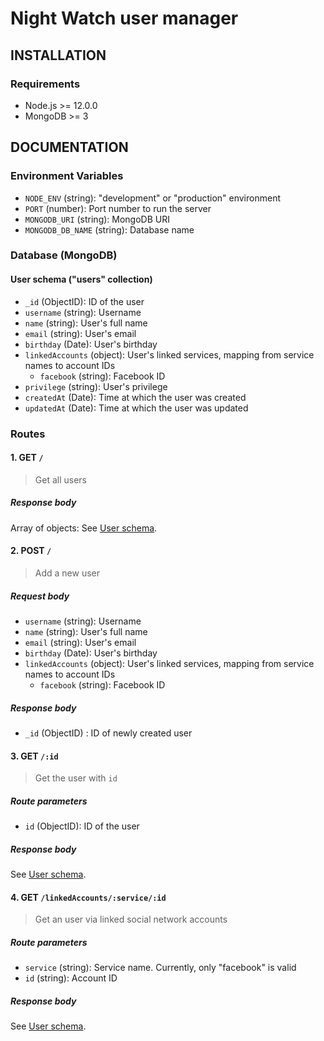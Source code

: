 # Night Watch user manager

## INSTALLATION

### Requirements

- Node.js >= 12.0.0
- MongoDB >= 3

## DOCUMENTATION

### Environment Variables

- `NODE_ENV` (string): "development" or "production" environment
- `PORT` (number): Port number to run the server
- `MONGODB_URI` (string): MongoDB URI
- `MONGODB_DB_NAME` (string): Database name

### Database (MongoDB)

#### User schema ("users" collection)

- `_id` (ObjectID): ID of the user
- `username` (string): Username
- `name` (string): User's full name
- `email` (string): User's email
- `birthday` (Date): User's birthday
- `linkedAccounts` (object): User's linked services, mapping from service names to account IDs
  - `facebook` (string): Facebook ID
- `privilege` (string): User's privilege
- `createdAt` (Date): Time at which the user was created
- `updatedAt` (Date): Time at which the user was updated

### Routes

#### 1. GET `/`

> Get all users

##### Response body

Array of objects:
See [User schema](#user-schema-users-collection).

#### 2. POST `/`

> Add a new user

##### Request body

- `username` (string): Username
- `name` (string): User's full name
- `email` (string): User's email
- `birthday` (Date): User's birthday
- `linkedAccounts` (object): User's linked services, mapping from service names to account IDs
  - `facebook` (string): Facebook ID

##### Response body

- `_id` (ObjectID) : ID of newly created user

#### 3. GET `/:id`

> Get the user with `id`

##### Route parameters

- `id` (ObjectID): ID of the user

##### Response body

See [User schema](#user-schema-users-collection).

#### 4. GET `/linkedAccounts/:service/:id`

> Get an user via linked social network accounts

##### Route parameters

- `service` (string): Service name. Currently, only "facebook" is valid
- `id` (string): Account ID

##### Response body

See [User schema](#user-schema-users-collection).
